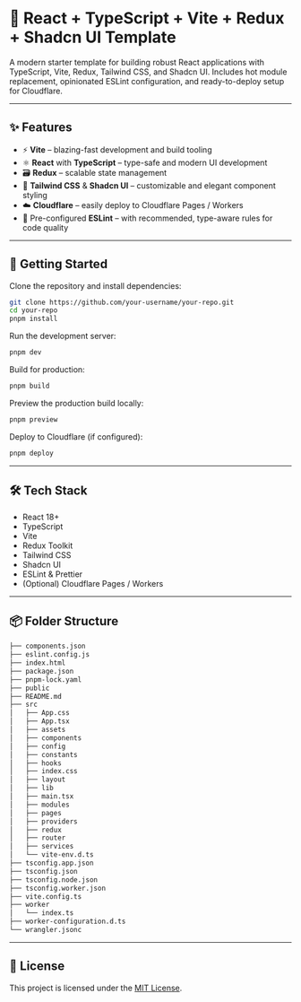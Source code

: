# 🧩 React + TypeScript + Vite + Redux + Shadcn UI Template

A modern starter template for building robust React applications with TypeScript, Vite, Redux, Tailwind CSS, and Shadcn UI.
Includes hot module replacement, opinionated ESLint configuration, and ready-to-deploy setup for Cloudflare.

---

## ✨ Features

* ⚡ **Vite** – blazing-fast development and build tooling
* ⚛️ **React** with **TypeScript** – type-safe and modern UI development
* 🗃️ **Redux** – scalable state management
* 🎨 **Tailwind CSS** & **Shadcn UI** – customizable and elegant component styling
* ☁️ **Cloudflare** – easily deploy to Cloudflare Pages / Workers
* 🧹 Pre-configured **ESLint** – with recommended, type-aware rules for code quality

---

## 🚀 Getting Started

Clone the repository and install dependencies:

```bash
git clone https://github.com/your-username/your-repo.git
cd your-repo
pnpm install
```

Run the development server:

```bash
pnpm dev
```

Build for production:

```bash
pnpm build
```

Preview the production build locally:

```bash
pnpm preview
```

Deploy to Cloudflare (if configured):

```bash
pnpm deploy
```

---

## 🛠 Tech Stack

* React 18+
* TypeScript
* Vite
* Redux Toolkit
* Tailwind CSS
* Shadcn UI
* ESLint & Prettier
* (Optional) Cloudflare Pages / Workers

---

## 📦 Folder Structure

```sh
├── components.json
├── eslint.config.js
├── index.html
├── package.json
├── pnpm-lock.yaml
├── public
├── README.md
├── src
│   ├── App.css
│   ├── App.tsx
│   ├── assets
│   ├── components
│   ├── config
│   ├── constants
│   ├── hooks
│   ├── index.css
│   ├── layout
│   ├── lib
│   ├── main.tsx
│   ├── modules
│   ├── pages
│   ├── providers
│   ├── redux
│   ├── router
│   ├── services
│   └── vite-env.d.ts
├── tsconfig.app.json
├── tsconfig.json
├── tsconfig.node.json
├── tsconfig.worker.json
├── vite.config.ts
├── worker
│   └── index.ts
├── worker-configuration.d.ts
└── wrangler.jsonc
```

---

## 📄 License

This project is licensed under the [MIT License](LICENSE).

